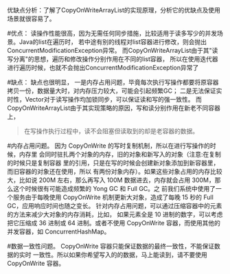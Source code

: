 优缺点分析：了解了CopyOnWriteArrayList的实现原理，分析它的优缺点及使用场景就很容易了。

#优点：
读操作性能很高，因为无需任何同步措施，比较适用于读多写少的并发场景。Java的list在遍历时，
若中途有别的线程对list容器进行修改，则会抛出ConcurrentModificationException异常。
而CopyOnWriteArrayList由于其"读写分离"的思想，遍历和修改操作分别作用在不同的list容器，
所以在使用迭代器进行遍历时候，也就不会抛出ConcurrentModificationException异常了

#缺点：
缺点也很明显，
一是内存占用问题，毕竟每次执行写操作都要将原容器拷贝一份，数据量大时，对内存压力较大，可能会引起频繁GC；
二是无法保证实时性，Vector对于读写操作均加锁同步，可以保证读和写的强一致性。
而CopyOnWriteArrayList由于其实现策略的原因，写和读分别作用在新老不同容器上，
>在写操作执行过程中，读不会阻塞但读取到的却是老容器的数据。
 

#内存占用问题。
因为 CopyOnWrite 的写时复制机制，所以在进行写操作的时候，内存里
会同时驻扎两个对象的内存，旧的对象和新写入的对象（注意:在复制的时候只是复制容器
里的引用，只是在写的时候会创建新对象添加到新容器里，而旧容器的对象还在使用，所以
有两份对象内存）。如果这些对象占用的内存比较大，比如说 200M 左右，那么再写入 100M
数据进去，内存就会占用 300M，那么这个时候很有可能造成频繁的 Yong GC 和 Full GC。之
前我们系统中使用了一个服务由于每晚使用 CopyOnWrite 机制更新大对象，造成了每晚 15
秒的 Full GC，应用响应时间也随之变长。
针对内存占用问题，可以通过压缩容器中的元素的方法来减少大对象的内存消耗，比如，
如果元素全是 10 进制的数字，可以考虑把它压缩成 36 进制或 64 进制。或者不使用
CopyOnWrite 容器，而使用其他的并发容器，如 ConcurrentHashMap。

#数据一致性问题。
CopyOnWrite 容器只能保证数据的最终一致性，不能保证数据的实时
一致性。所以如果你希望写入的的数据，马上能读到，请不要使用 CopyOnWrite 容器。
